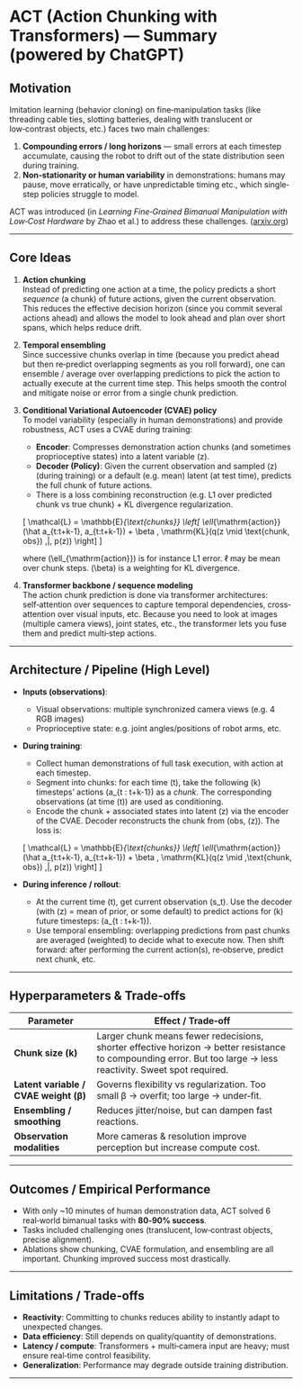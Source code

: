 # ACT (Action Chunking with Transformers) — Summary (powered by ChatGPT)

## Motivation

Imitation learning (behavior cloning) on fine‑manipulation tasks (like threading cable ties, slotting batteries, dealing with translucent or low‑contrast objects, etc.) faces two main challenges:  

1. **Compounding errors / long horizons** — small errors at each timestep accumulate, causing the robot to drift out of the state distribution seen during training.  
2. **Non‑stationarity or human variability** in demonstrations: humans may pause, move erratically, or have unpredictable timing etc., which single‐step policies struggle to model.

ACT was introduced (in *Learning Fine‑Grained Bimanual Manipulation with Low‑Cost Hardware* by Zhao et al.) to address these challenges. ([arxiv.org](https://arxiv.org/abs/2304.13705?utm_source=chatgpt.com))

---

## Core Ideas

1. **Action chunking**  
   Instead of predicting one action at a time, the policy predicts a short *sequence* (a chunk) of future actions, given the current observation. This reduces the effective decision horizon (since you commit several actions ahead) and allows the model to look ahead and plan over short spans, which helps reduce drift.

2. **Temporal ensembling**  
   Since successive chunks overlap in time (because you predict ahead but then re‑predict overlapping segments as you roll forward), one can ensemble / average over overlapping predictions to pick the action to actually execute at the current time step. This helps smooth the control and mitigate noise or error from a single chunk prediction.

3. **Conditional Variational Autoencoder (CVAE) policy**  
   To model variability (especially in human demonstrations) and provide robustness, ACT uses a CVAE during training:

   - **Encoder**: Compresses demonstration action chunks (and sometimes proprioceptive states) into a latent variable \(z\).  
   - **Decoder (Policy)**: Given the current observation and sampled \(z\) (during training) or a default (e.g. mean) latent (at test time), predicts the full chunk of future actions.  
   - There is a loss combining reconstruction (e.g. L1 over predicted chunk vs true chunk) + KL divergence regularization.

   \[
   \mathcal{L} = \mathbb{E}_{\text{chunks}} \left[ \ell_{\mathrm{action}}(\hat a_{t:t+k-1}, a_{t:t+k-1}) + \beta \, \mathrm{KL}(q(z \mid \text{chunk, obs}) \,\|\, p(z)) \right]
   \]

   where \(\ell_{\mathrm{action}}\) is for instance L1 error. ℓ may be mean over chunk steps. \(\beta\) is a weighting for KL divergence.

4. **Transformer backbone / sequence modeling**  
   The action chunk prediction is done via transformer architectures: self‑attention over sequences to capture temporal dependencies, cross‐attention over visual inputs, etc. Because you need to look at images (multiple camera views), joint states, etc., the transformer lets you fuse them and predict multi‑step actions.

---

## Architecture / Pipeline (High Level)

- **Inputs (observations)**:  
  * Visual observations: multiple synchronized camera views (e.g. 4 RGB images)  
  * Proprioceptive state: e.g. joint angles/positions of robot arms, etc.

- **During training**:  
  * Collect human demonstrations of full task execution, with action at each timestep.  
  * Segment into chunks: for each time \(t\), take the following \(k\) timesteps’ actions \(a_{t : t+k-1}\) as a *chunk*. The corresponding observations (at time \(t\)) are used as conditioning.  
  * Encode the chunk + associated states into latent \(z\) via the encoder of the CVAE. Decoder reconstructs the chunk from (obs, \(z\)). The loss is:  

  \[
  \mathcal{L} = \mathbb{E}_{\text{chunks}} \left[ \ell_{\mathrm{action}}(\hat a_{t:t+k-1}, a_{t:t+k-1}) + \beta \, \mathrm{KL}(q(z \mid \,\text{chunk, obs}) \,\|\, p(z)) \right]
  \]

- **During inference / rollout**:  
  * At the current time \(t\), get current observation \(s_t\). Use the decoder (with \(z\) = mean of prior, or some default) to predict actions for \(k\) future timesteps: \(a_{t : t+k-1}\).  
  * Use temporal ensembling: overlapping predictions from past chunks are averaged (weighted) to decide what to execute now. Then shift forward: after performing the current action(s), re‑observe, predict next chunk, etc.

---

## Hyperparameters & Trade‑offs

| Parameter | Effect / Trade‑off |
|---|---|
| **Chunk size (k)** | Larger chunk means fewer redecisions, shorter effective horizon → better resistance to compounding error. But too large → less reactivity. Sweet spot required. |
| **Latent variable / CVAE weight (β)** | Governs flexibility vs regularization. Too small β → overfit; too large → under‑fit. |
| **Ensembling / smoothing** | Reduces jitter/noise, but can dampen fast reactions. |
| **Observation modalities** | More cameras & resolution improve perception but increase compute cost. |

---

## Outcomes / Empirical Performance

- With only ~10 minutes of human demonstration data, ACT solved 6 real‑world bimanual tasks with **80‑90% success**.  
- Tasks included challenging ones (translucent, low‑contrast objects, precise alignment).  
- Ablations show chunking, CVAE formulation, and ensembling are all important. Chunking improved success most drastically.

---

## Limitations / Trade‑offs

- **Reactivity**: Committing to chunks reduces ability to instantly adapt to unexpected changes.  
- **Data efficiency**: Still depends on quality/quantity of demonstrations.  
- **Latency / compute**: Transformers + multi‑camera input are heavy; must ensure real‑time control feasibility.  
- **Generalization**: Performance may degrade outside training distribution.

---

